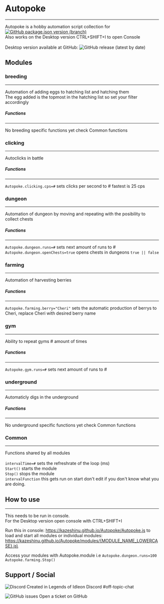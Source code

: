 # Autopoke
------------------

Autopoke is a hobby automation script collection for [![GitHub package.json version (branch)](https://img.shields.io/github/package-json/v/pokeclicker/pokeclicker/master?label=Pokeclicker.com)](https://www.pokeclicker.com/)<br/>
Also works on the Desktop version CTRL+SHIFT+I to open Console\
\
Desktop version available at GitHub: ![GitHub release (latest by date)](https://img.shields.io/github/v/release/RedSparr0w/Pokeclicker-desktop?label=Pokeclicker-desktop)

## Modules

### breeding
------------------
Automation of adding eggs to hatching list and hatching them\
The egg added is the topmost in the hatching list so set your filter accordingly

##### Functions
-----------------
No breeding specific functions yet check Common functions

### clicking
------------------
Autoclicks in battle

##### Functions
-----------------
`Autopoke.clicking.cps=#` sets clicks per second to # fastest is 25 cps

### dungeon
------------------
Automation of dungeon by moving and repeating with the posibility to collect chests

##### Functions
-----------------
`Autopoke.dungeon.runs=#` sets next amount of runs to #\
`Autopoke.dungeon.openChests=true` opens chests in dungeons `true || false`

### farming
------------------
Automation of harvesting berries

##### Functions
-----------------
`Autopoke.farming.berry="Cheri"` sets the automatic production of berrys to Cheri, replace Cheri with desired berry name

### gym
------------------
Ability to repeat gyms # amount of times

##### Functions
-----------------
`Autopoke.gym.runs=#` sets next amount of runs to #

### underground
------------------
Automaticly digs in the underground

##### Functions
-----------------
No underground specific functions yet check Common functions

### Common
------------------
Functions shared by all modules\
\
`intervalTime=#` sets the refreshrate of the loop (ms)\
`Start()` starts the module\
`Stop()` stops the module\
`intervalFunction` this gets run on start don't edit if you don't know what you are doing.


## How to use
------------------

This needs to be run in console.\
For the Desktop version open console with CTRL+SHIFT+I

Run this in console: https://kazeshinu.github.io/Autopoke/Autopoke.js to load and start all modules
or individual modules: https://kazeshinu.github.io/Autopoke/modules/{MODULE_NAME_LOWERCASE}.js\  

Access your modules with Autopoke.module i.e `Autopoke.dungeon.runs=100` `Autopoke.farming.Stop()`  

Support / Social
------------------

![Discord](https://img.shields.io/discord/437797104786604034?color=%237289DA&label=Legends%20of%20IdleOn&logo=Discord) Created in Legends of Idleon Discord #off-topic-chat 

![GitHub issues](https://img.shields.io/github/issues/kazeshinu/Autopoke) Open a ticket on GitHub